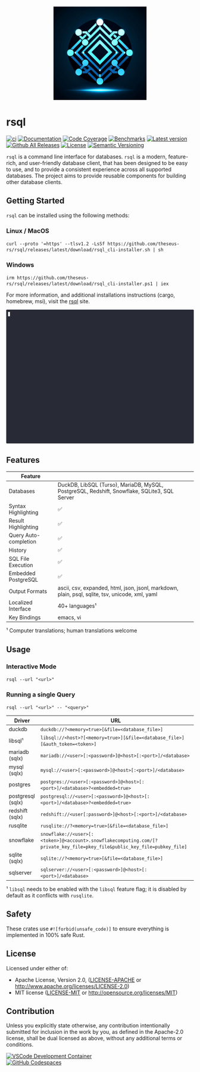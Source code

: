 <p align="center"><img width="250" height="250" src="rsql_cli/resources/rsql.png"></p>

# rsql

[![ci](https://github.com/theseus-rs/rsql/actions/workflows/ci.yml/badge.svg?branch=main)](https://github.com/theseus-rs/rsql/actions/workflows/ci.yml)
[![Documentation](https://docs.rs/rsql_core/badge.svg)](https://docs.rs/rsql_core)
[![Code Coverage](https://codecov.io/gh/theseus-rs/rsql/branch/main/graph/badge.svg)](https://codecov.io/gh/theseus-rs/rsql)
[![Benchmarks](https://img.shields.io/badge/%F0%9F%90%B0_bencher-enabled-6ec241)](https://bencher.dev/perf/theseus-rs-rsql)
[![Latest version](https://img.shields.io/crates/v/rsql_cli.svg)](https://crates.io/crates/rsql_cli)
[![Github All Releases](https://img.shields.io/github/downloads/theseus-rs/rsql/total.svg)](https://theseus-rs.github.io/rsql/rsql_cli/)
[![License](https://img.shields.io/crates/l/rsql_cli)](https://github.com/theseus-rs/rsql_cli#license)
[![Semantic Versioning](https://img.shields.io/badge/%E2%9A%99%EF%B8%8F_SemVer-2.0.0-blue)](https://semver.org/spec/v2.0.0.html)

`rsql` is a command line interface for databases.  `rsql` is a modern, feature-rich, and user-friendly database client,
that has been designed to be easy to use, and to provide a consistent experience across all supported databases. The
project aims to provide reusable components for building other database clients.

## Getting Started

`rsql` can be installed using the following methods:

### Linux / MacOS

```shell
curl --proto '=https' --tlsv1.2 -LsSf https://github.com/theseus-rs/rsql/releases/latest/download/rsql_cli-installer.sh | sh
```

### Windows

```shell
irm https://github.com/theseus-rs/rsql/releases/latest/download/rsql_cli-installer.ps1 | iex
```

For more information, and additional installations instructions (cargo, homebrew, msi),
visit the [rsql](https://theseus-rs.github.io/rsql/rsql_cli/) site.

![](./rsql_cli/resources/demo.gif)

## Features

| Feature               |                                                                                                 |
|-----------------------|-------------------------------------------------------------------------------------------------|
| Databases             | DuckDB, LibSQL (Turso), MariaDB, MySQL, PostgreSQL, Redshift, Snowflake, SQLite3, SQL Server    |
| Syntax Highlighting   | ✅                                                                                               |
| Result Highlighting   | ✅                                                                                               |
| Query Auto-completion | ✅                                                                                               |
| History               | ✅                                                                                               |
| SQL File Execution    | ✅                                                                                               |
| Embedded PostgreSQL   | ✅                                                                                               |
| Output Formats        | ascii, csv, expanded, html, json, jsonl, markdown, plain, psql, sqlite, tsv, unicode, xml, yaml |
| Localized Interface   | 40+ languages¹                                                                                  |
| Key Bindings          | emacs, vi                                                                                       |

¹ Computer translations; human translations welcome

## Usage

### Interactive Mode

```shell
rsql --url "<url>"
```

### Running a single Query

```shell
rsql --url "<url>" -- "<query>"
```

| Driver            | URL                                                                                                                       |
|-------------------|---------------------------------------------------------------------------------------------------------------------------|
| duckdb            | `duckdb://?<memory=true>[&file=<database_file>]`                                                                          |
| libsql¹           | `libsql://<host>?[<memory=true>][&file=<database_file>][&auth_token=<token>]`                                             |
| mariadb (sqlx)    | `mariadb://<user>[:<password>]@<host>[:<port>]/<database>`                                                                |
| mysql (sqlx)      | `mysql://<user>[:<password>]@<host>[:<port>]/<database>`                                                                  |
| postgres          | `postgres://<user>[:<password>]@<host>[:<port>]/<database>?<embedded=true>`                                               |
| postgresql (sqlx) | `postgresql://<user>[:<password>]@<host>[:<port>]/<database>?<embedded=true>`                                             |
| redshift (sqlx)   | `redshift://<user[:password>]@<host>[:<port>]/<database>`                                                                 |
| rusqlite          | `rusqlite://?<memory=true>[&file=<database_file>]`                                                                        |
| snowflake         | `snowflake://<user>[:<token>]@<account>.snowflakecomputing.com/[?private_key_file=pkey_file&public_key_file=pubkey_file]` |
| sqlite (sqlx)     | `sqlite://?<memory=true>[&file=<database_file>]`                                                                          |
| sqlserver         | `sqlserver://<user>[:<password>]@<host>[:<port>]/<database>`                                                              |

¹ `libsql` needs to be enabled with the `libsql` feature flag; it is disabled by default as it conflicts
with `rusqlite`.

## Safety

These crates use `#![forbid(unsafe_code)]` to ensure everything is implemented in 100% safe Rust.

## License

Licensed under either of:

- Apache License, Version 2.0, ([LICENSE-APACHE](LICENSE-APACHE) or <http://www.apache.org/licenses/LICENSE-2.0>)
- MIT license ([LICENSE-MIT](LICENSE-MIT) or <http://opensource.org/licenses/MIT>)

## Contribution

Unless you explicitly state otherwise, any contribution intentionally submitted
for inclusion in the work by you, as defined in the Apache-2.0 license, shall be dual licensed as above, without any
additional terms or conditions.

<a href="https://vscode.dev/redirect?url=vscode://ms-vscode-remote.remote-containers/cloneInVolume?url=https://github.com/theseus-rs/rsql">
<img
  src="https://img.shields.io/static/v1?label=VSCode%20Development%20Container&logo=visualstudiocode&message=Open&color=orange"
  alt="VSCode Development Container"
/>
</a>
<br/>
<a href="https://github.dev/theseus-rs/rsql">
<img
  src="https://img.shields.io/static/v1?label=GitHub%20Codespaces&logo=github&message=Open&color=orange"
  alt="GitHub Codespaces"
/>
</a>
